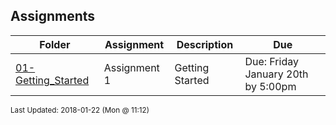 ## Assignments
| Folder | Assignment | Description | Due|
 | ------------|------------|------------|------------|
 | [01-Getting_Started](./01-Getting_Started) |  Assignment 1  |  Getting Started | Due: Friday January 20th by 5:00pm |

<sup>Last Updated: 2018-01-22 (Mon @ 11:12)</sup>